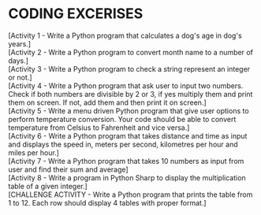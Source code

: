 # CODING EXCERISES

[Activity 1 - Write a Python program that calculates a dog's age in dog's years.] </br>
[Activity 2 - Write a Python program to convert month name to a number of days.] </br>
[Activity 3 - Write a Python program to check a string represent an integer or not.] </br>
[Activity 4 - Write a Python program that ask user to input two numbers. Check if both numbers are divisible by 2 or 3, if yes multiply them and print them on screen. If not, add them and then print it on screen.] </br>
[Activity 5 - Write a menu driven Python program that give user options to perform temperature conversion. Your code should be able to convert temperature from Celsius to Fahrenheit and vice versa.] </br>
[Activity 6 - Write a Python program that takes distance and time as input and displays the speed in, meters per second, kilometres per hour and miles per hour.] </br>
[Activity 7 - Write a Python program that takes 10 numbers as input from user and find their sum and average] </br>
[Activity 8 - Write a program in Python Sharp to display the multiplication table of a given integer.] </br>
[CHALLENGE ACTIVITY - Write a Python program that prints the table from 1 to 12. Each row should display 4 tables with proper format.] </br>

